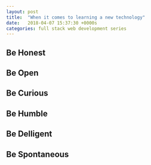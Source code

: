 ```yaml
---
layout: post
title:  "When it comes to learning a new technology"
date:   2018-04-07 15:37:30 +0000s
categories: full stack web development series
---
```


## Be Honest ##
## Be Open ##
## Be Curious ##
## Be Humble ##
## Be Delligent ##
## Be Spontaneous ##

 





